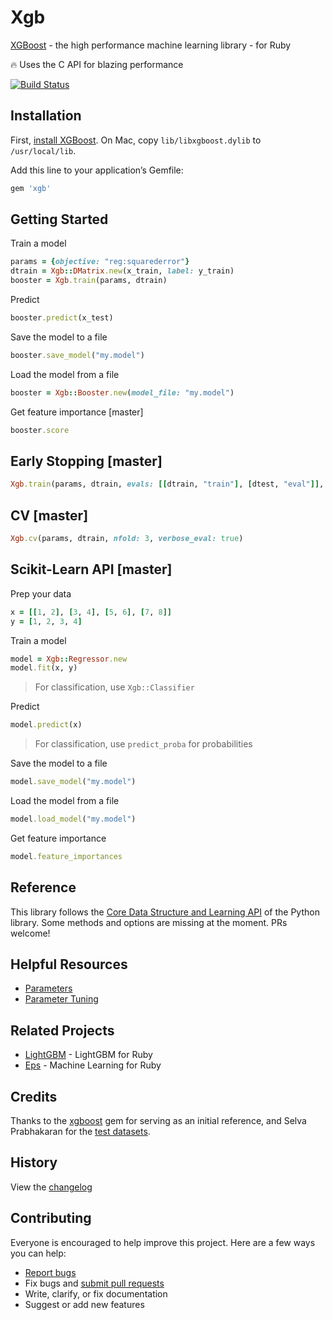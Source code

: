 # Xgb

[XGBoost](https://github.com/dmlc/xgboost) - the high performance machine learning library - for Ruby

:fire: Uses the C API for blazing performance

[![Build Status](https://travis-ci.org/ankane/xgb.svg?branch=master)](https://travis-ci.org/ankane/xgb)

## Installation

First, [install XGBoost](https://xgboost.readthedocs.io/en/latest/build.html). On Mac, copy `lib/libxgboost.dylib` to `/usr/local/lib`.

Add this line to your application’s Gemfile:

```ruby
gem 'xgb'
```

## Getting Started

Train a model

```ruby
params = {objective: "reg:squarederror"}
dtrain = Xgb::DMatrix.new(x_train, label: y_train)
booster = Xgb.train(params, dtrain)
```

Predict

```ruby
booster.predict(x_test)
```

Save the model to a file

```ruby
booster.save_model("my.model")
```

Load the model from a file

```ruby
booster = Xgb::Booster.new(model_file: "my.model")
```

Get feature importance [master]

```ruby
booster.score
```

## Early Stopping [master]

```ruby
Xgb.train(params, dtrain, evals: [[dtrain, "train"], [dtest, "eval"]], early_stopping_rounds: 5)
```

## CV [master]

```ruby
Xgb.cv(params, dtrain, nfold: 3, verbose_eval: true)
```

## Scikit-Learn API [master]

Prep your data

```ruby
x = [[1, 2], [3, 4], [5, 6], [7, 8]]
y = [1, 2, 3, 4]
```

Train a model

```ruby
model = Xgb::Regressor.new
model.fit(x, y)
```

> For classification, use `Xgb::Classifier`

Predict

```ruby
model.predict(x)
```

> For classification, use `predict_proba` for probabilities

Save the model to a file

```ruby
model.save_model("my.model")
```

Load the model from a file

```ruby
model.load_model("my.model")
```

Get feature importance

```ruby
model.feature_importances
```

## Reference

This library follows the [Core Data Structure and Learning API](https://xgboost.readthedocs.io/en/latest/python/python_api.html) of the Python library. Some methods and options are missing at the moment. PRs welcome!

## Helpful Resources

- [Parameters](https://xgboost.readthedocs.io/en/latest/parameter.html)
- [Parameter Tuning](https://xgboost.readthedocs.io/en/latest/tutorials/param_tuning.html)

## Related Projects

- [LightGBM](https://github.com/ankane/lightgbm) - LightGBM for Ruby
- [Eps](https://github.com/ankane/eps) - Machine Learning for Ruby

## Credits

Thanks to the [xgboost](https://github.com/PairOnAir/xgboost-ruby) gem for serving as an initial reference, and Selva Prabhakaran for the [test datasets](https://github.com/selva86/datasets).

## History

View the [changelog](https://github.com/ankane/xgb/blob/master/CHANGELOG.md)

## Contributing

Everyone is encouraged to help improve this project. Here are a few ways you can help:

- [Report bugs](https://github.com/ankane/xgb/issues)
- Fix bugs and [submit pull requests](https://github.com/ankane/xgb/pulls)
- Write, clarify, or fix documentation
- Suggest or add new features
